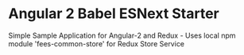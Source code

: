 # Angular 2 Babel ESNext Starter
Simple Sample Application for Angular-2 and Redux
	- Uses local npm module 'fees-common-store' for Redux Store Service